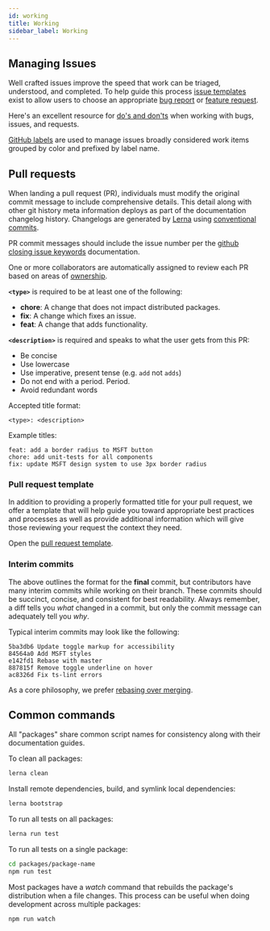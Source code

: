 ```yaml
---
id: working
title: Working
sidebar_label: Working
---
```


## Managing Issues

Well crafted issues improve the speed that work can be triaged, understood, and completed. To help guide this process [issue templates](https://github.com/Microsoft/fast-dna/tree/master/.github/ISSUE_TEMPLATE) exist to allow users to choose an appropriate [bug report](https://github.com/Microsoft/fast-dna/blob/master/.github/ISSUE_TEMPLATE/report-a-bug.md) or [feature request](https://github.com/Microsoft/fast-dna/blob/master/.github/ISSUE_TEMPLATE/request-a-feature.md).

Here's an excellent resource for [do's and don'ts](https://hackernoon.com/45-github-issues-dos-and-donts-dfec9ab4b612) when working with bugs, issues, and requests.

[GitHub labels](https://developer.github.com/v3/issues/labels/) are used to manage issues broadly considered work items grouped by color and prefixed by label name.

## Pull requests

When landing a pull request (PR), individuals must modify the original commit message to include comprehensive details. This detail along with other git history meta information deploys as part of the documentation changelog history. Changelogs are generated by [Lerna](https://lernajs.io/) using [conventional commits](https://conventionalcommits.org/).

PR commit messages should include the issue number per the [github closing issue keywords](https://help.github.com/articles/closing-issues-using-keywords/) documentation.

One or more collaborators are automatically assigned to review each PR based on areas of [ownership](https://github.com/Microsoft/fast-dna/blob/master/.github/CODEOWNERS).

**`<type>`** is required to be at least one of the following:

- **chore**: A change that does not impact distributed packages.
- **fix**: A change which fixes an issue.
- **feat**: A change that adds functionality.

**`<description>`** is required and speaks to what the user gets from this PR:

- Be concise
- Use lowercase
- Use imperative, present tense (e.g. `add` not `adds`)
- Do not end with a period. Period.
- Avoid redundant words

Accepted title format:

```comment
<type>: <description>
```

Example titles:

```comment
feat: add a border radius to MSFT button
chore: add unit-tests for all components
fix: update MSFT design system to use 3px border radius
```

### Pull request template

In addition to providing a properly formatted title for your pull request, we offer a template that will help guide you toward appropriate best practices and processes as well as provide additional information which will give those reviewing your request the context they need.

Open the [pull request template](https://github.com/Microsoft/fast-dna/blob/master/.github/pull_request_template.md).

### Interim commits

The above outlines the format for the **final** commit, but contributors have many interim commits while working on their branch. These commits should be succinct, concise, and consistent for best readability. Always remember, a diff tells you _what_ changed in a commit, but only the commit message can adequately tell you _why_.

Typical interim commits may look like the following:

```terminal
5ba3db6 Update toggle markup for accessibility
84564a0 Add MSFT styles
e142fd1 Rebase with master
887815f Remove toggle underline on hover
ac8326d Fix ts-lint errors
```

As a core philosophy, we prefer [rebasing over merging](https://www.atlassian.com/git/tutorials/merging-vs-rebasing).

## Common commands

All "packages" share common script names for consistency along with their documentation guides.

To clean all packages:

```bash
lerna clean
```

Install remote dependencies, build, and symlink local dependencies:

```bash
lerna bootstrap
```

To run all tests on all packages:

```bash
lerna run test
```

To run all tests on a single package:

```bash
cd packages/package-name
npm run test
```

Most packages have a *watch* command that rebuilds the package's distribution when a file changes. This process can be useful when doing development across multiple packages:

```bash
npm run watch
```
